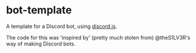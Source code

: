 # bot-template

A template for a Discord bot, using [discord.js](https://discord.js.org/).

The code for this was 'inspired by' (pretty much stolen from) @theS1LV3R's way of making Discord bots.
